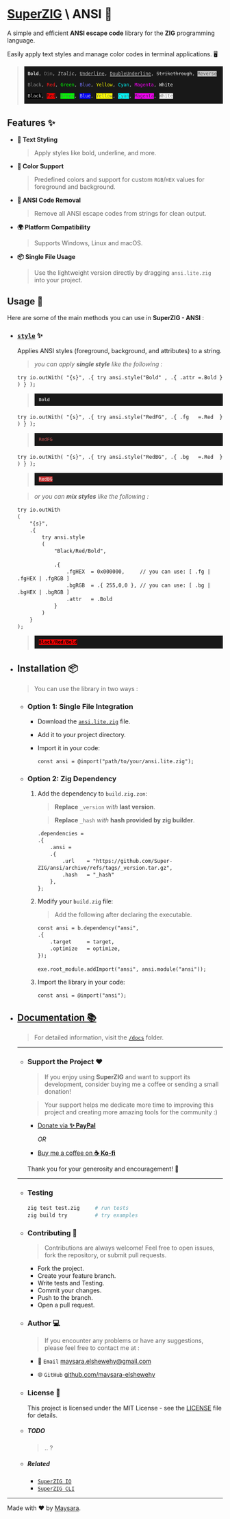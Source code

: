 # **[SuperZIG](https://github.com/Super-ZIG)** \ ANSI 🎨

A simple and efficient **ANSI escape code** library for the **ZIG** programming language.  

Easily apply text styles and manage color codes in terminal applications. 🖥️

> ![header](./docs/dist/img1.png)

## Features ✨

- **🎨 Text Styling**  
    > Apply styles like bold, underline, and more.

- **🌈 Color Support**  
    > Predefined colors and support for custom `RGB`/`HEX` values for foreground and background.

- **🧹 ANSI Code Removal**  
    > Remove all ANSI escape codes from strings for clean output.

- **🌍 Platform Compatibility**
    > Supports Windows, Linux and macOS.
  
- **📦 Single File Usage**  
    > Use the lightweight version directly by dragging `ansi.lite.zig` into your project.


## Usage 📖

Here are some of the main methods you can use in **SuperZIG - ANSI** :

- ### [`style`](./docs/func/style.md) ✨

    Applies ANSI styles (foreground, background, and attributes) to a string.

    > _you can apply **single style** like the following :_

    ```zig
    try io.outWith( "{s}", .{ try ansi.style("Bold" , .{ .attr =.Bold } ) } );
    ```
    > ![res1](./docs/dist/res1.png)

    ```zig
    try io.outWith( "{s}", .{ try ansi.style("RedFG", .{ .fg   =.Red  } ) } );
    ```
    > ![res1](./docs/dist/res2.png)

    ```zig
    try io.outWith( "{s}", .{ try ansi.style("RedBG", .{ .bg   =.Red  } ) } );
    ```
    > ![res1](./docs/dist/res3.png)

    > _or you can **mix styles** like the following :_

    ```zig
    try io.outWith
    ( 
        "{s}",
        .{ 
            try ansi.style
            (
                "Black/Red/Bold",

                .{ 
                    .fgHEX  = 0x000000,     // you can use: [ .fg | .fgHEX | .fgRGB ]
                    .bgRGB  = .{ 255,0,0 }, // you can use: [ .bg | .bgHEX | .bgRGB ]
                    .attr   = .Bold 
                }
            ) 
        }
    );
    ```
    > ![res](./docs/dist/res4.png)
    
- ## Installation 📦

    > You can use the library in two ways :

    - ### **Option 1: Single File Integration**

        - Download the [`ansi.lite.zig`](./dist/ansi.lite.zig) file.  
        - Add it to your project directory.  
        - Import it in your code:

            ```zig
            const ansi = @import("path/to/your/ansi.lite.zig");
            ```

    - ### **Option 2: Zig Dependency**

        1. Add the dependency to `build.zig.zon`:

            > **Replace** `_version` _with_ **last version**.

            > **Replace** `_hash` _with_ **hash provided by zig builder**.

            ```zig
            .dependencies = 
            .{
                .ansi = 
                .{
                    .url    = "https://github.com/Super-ZIG/ansi/archive/refs/tags/_version.tar.gz",
                    .hash   = "_hash"
                },
            };
            ```

        2. Modify your `build.zig` file:

            > Add the following after declaring the executable. 

            ```zig
            const ansi = b.dependency("ansi",
            .{
                .target     = target,
                .optimize   = optimize,
            });

            exe.root_module.addImport("ansi", ansi.module("ansi"));
            ```

        3. Import the library in your code:

            ```zig
            const ansi = @import("ansi");
            ```

- ## [Documentation 📚](./docs/readme.md)

    > For detailed information, visit the [`/docs`](./docs/readme.md) folder.

    ---

    - ### Support the Project ❤️

        > If you enjoy using **SuperZIG** and want to support its development, consider buying me a coffee or sending a small donation!
        
        > Your support helps me dedicate more time to improving this project and creating more amazing tools for the community :)

        - [Donate via **✨ PayPal**](https://www.paypal.me/MaysaraElshewehy)
          
          _OR_

        - [Buy me a coffee on **☕ Ko-fi**](https://ko-fi.com/codeguild)

        Thank you for your generosity and encouragement! 💖
    ---
    
    - ### Testing

        ```bash
        zig test test.zig     # run tests
        zig build try         # try examples
        ```

    - ### Contributing 🤝

        > Contributions are always welcome! Feel free to open issues, fork the repository, or submit pull requests.

        - Fork the project.
        - Create your feature branch.
        - Write tests and Testing.
        - Commit your changes.
        - Push to the branch.
        - Open a pull request.

    - ### Author 💻

        > If you encounter any problems or have any suggestions, please feel free to contact me at :

        - 📧 `Email` [maysara.elshewehy@gmail.com](mailto:mmaysara.elshewehy@gmail.com)  
        
        - 🌐 `GitHub` [github.com/maysara-elshewehy](https://github.com/maysara-elshewehy)  


    - ### License 📄

        This project is licensed under the MIT License - see the [LICENSE](./LICENSE) file for details.

    - ##### TODO

        > .. ?

    - ##### Related
        
        - [`SuperZIG IO`](https://github.com/Super-ZIG/io)
        - [`SuperZIG CLI`](https://github.com/Super-ZIG/cli)
      
---

Made with ❤️ by [Maysara](http://github.com/maysara-elshewehy).